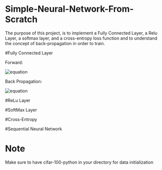 # Simple-Neural-Network-From-Scratch
The purpose of this project, is to implement a Fully Connected Layer, a Relu Layer, a softmax layer, and a cross-entropy loss function and to understand the concept of back-propagation in order to train.

#Fully Connected Layer

Forward:

  ![equation](https://latex.codecogs.com/svg.image?f_%7Bfull%7D(x_%7Bi%7D)%20=%20x_%7Bi%7DW%5E%7BT%7D%20&plus;%20b)
  
Back Propagation:

  ![equation]()

#ReLu Layer


#SoftMax Layer


#Cross-Entropy


#Sequential Neural Network


# Note

Make sure to have cifar-100-python in your directory for data initialization 

